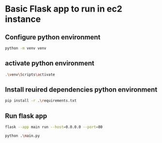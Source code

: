 # Basic Flask app to run in ec2 instance

## Configure python environment
```bash
python -m venv venv
```

## activate python environment
```bash
.\venv\Scripts\activate
```

## Install reuired dependencies python environment
```bash
pip install -r .\requirements.txt
```

## Run flask app
```bash
flask --app main run --host=0.0.0.0 --port=80
```

```bash
python .\main.py
```